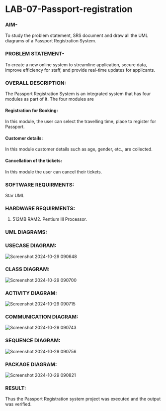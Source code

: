# LAB-07-Passport-registration

### AIM-
To study the problem statement, SRS document and draw all the UML diagrams of a
Passport Registration System.

### PROBLEM STATEMENT-
To create a new online system to streamline application, secure data, improve efficiency for staff, and provide real-time updates for applicants.

### OVERALL DESCRIPTION:
The Passport Registration System is an integrated system that has four modules as part of
it. The four modules are
#### Registration for Booking:
In this module, the user can select the travelling time, place to register for Passport.
#### Customer details:
In this module customer details such as age, gender, etc., are collected.
#### Cancellation of the tickets:
In this module the user can cancel their tickets.
### SOFTWARE REQUIRMENTS:
Star UML
### HARDWARE REQUIRMENTS:
1. 512MB RAM2. Pentium III Processor.
### UML DIAGRAMS:
### USECASE DIAGRAM:
![Screenshot 2024-10-29 090648](https://github.com/user-attachments/assets/4959a7b9-e449-4437-8574-019cd6ecd4e0)

### CLASS DIAGRAM:
![Screenshot 2024-10-29 090700](https://github.com/user-attachments/assets/2beb1b6a-5124-4d19-a777-f232071ac33b)

### ACTIVITY DIAGRAM:
![Screenshot 2024-10-29 090715](https://github.com/user-attachments/assets/0d565965-aa16-41cd-b752-ac51681fd83c)

### COMMUNICATION DIAGRAM:
![Screenshot 2024-10-29 090743](https://github.com/user-attachments/assets/9e6d04ef-3598-4ab6-9246-62dbbbb85847)

### SEQUENCE DIAGRAM:
![Screenshot 2024-10-29 090756](https://github.com/user-attachments/assets/e30abbf4-ded2-4771-9520-72d98442548c)

### PACKAGE DIAGRAM:
![Screenshot 2024-10-29 090821](https://github.com/user-attachments/assets/86b201b0-3c52-4579-af2d-11731c5f61f9)

### RESULT:
Thus the Passport Registration system project was executed and the output was verified.
